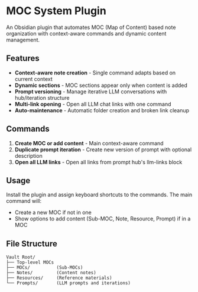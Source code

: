# MOC System Plugin

An Obsidian plugin that automates MOC (Map of Content) based note organization with context-aware commands and dynamic content management.

## Features

- **Context-aware note creation** - Single command adapts based on current context
- **Dynamic sections** - MOC sections appear only when content is added
- **Prompt versioning** - Manage iterative LLM conversations with hub/iteration structure
- **Multi-link opening** - Open all LLM chat links with one command
- **Auto-maintenance** - Automatic folder creation and broken link cleanup

## Commands

1. **Create MOC or add content** - Main context-aware command
2. **Duplicate prompt iteration** - Create new version of prompt with optional description
3. **Open all LLM links** - Open all links from prompt hub's llm-links block

## Usage

Install the plugin and assign keyboard shortcuts to the commands. The main command will:
- Create a new MOC if not in one
- Show options to add content (Sub-MOC, Note, Resource, Prompt) if in a MOC

## File Structure

```
Vault Root/
├── Top-level MOCs
├── MOCs/          (Sub-MOCs)
├── Notes/         (Content notes)
├── Resources/     (Reference materials)
└── Prompts/       (LLM prompts and iterations)
```